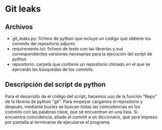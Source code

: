 # Git leaks
## Archivos
- git_leaks.py: fichero de python que incluye un código que obtiene los commits del repositorio adjunto
- requirements.txt: fichero de texto con las librerías y sus correspondientes versiones necesarias para la ejecución del script de python
- repositorio: carpeta que contiene un repositorio clonado en el que se ejercerán las búsquedas de los commits.

## Descripción del script de python
Para el desarrollo de el código del script, hacemos uso de la función "Repo" de la librería de python "git". Para empezar cargamos el repositorio y después, mediante bucles se buscan todas las coincidencias en los commits con las palabras clave, que se encuentran en una lista. Si encuentra coincidencia, añade el commit a un diccionario, que será impreso por pantalla al terminarse de ejecutarse el programa
